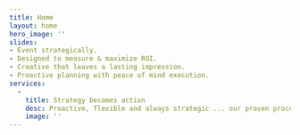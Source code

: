 ```yaml
---
title: Home
layout: home
hero_image: ''
slides:
- Event strategically.
- Designed to measure & maximize ROI.
- Creative that leaves a lasting impression.
- Proactive planning with peace of mind execution.
services:
  -
    title: Strategy becomes action
    desc: Proactive, flexible and always strategic ... our proven processes are designed to maximize ROI.
    image: ''
---
```


